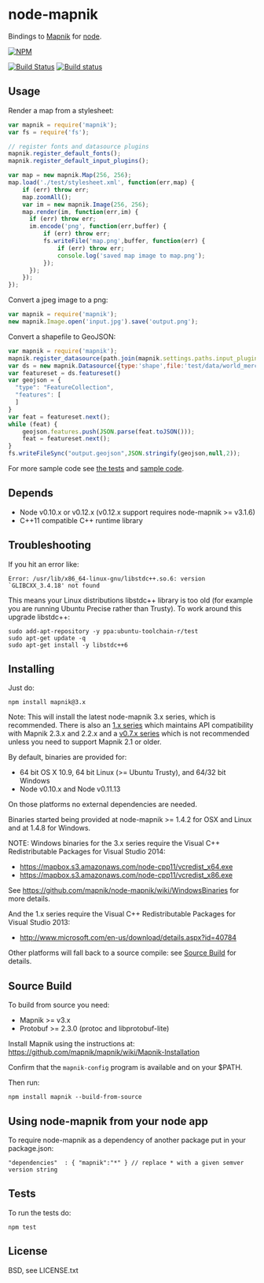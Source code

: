 # node-mapnik

Bindings to [Mapnik](http://mapnik.org) for [node](http://nodejs.org).

[![NPM](https://nodei.co/npm/mapnik.png?downloads=true&downloadRank=true)](https://nodei.co/npm/mapnik/)

[![Build Status](https://secure.travis-ci.org/mapnik/node-mapnik.png)](https://travis-ci.org/mapnik/node-mapnik)
[![Build status](https://ci.appveyor.com/api/projects/status/ju29v1vcpif2iww8?svg=true)](https://ci.appveyor.com/project/Mapbox/node-mapnik)

## Usage

Render a map from a stylesheet:

```js
var mapnik = require('mapnik');
var fs = require('fs');

// register fonts and datasource plugins
mapnik.register_default_fonts();
mapnik.register_default_input_plugins();

var map = new mapnik.Map(256, 256);
map.load('./test/stylesheet.xml', function(err,map) {
    if (err) throw err;
    map.zoomAll();
    var im = new mapnik.Image(256, 256);
    map.render(im, function(err,im) {
      if (err) throw err;
      im.encode('png', function(err,buffer) {
          if (err) throw err;
          fs.writeFile('map.png',buffer, function(err) {
              if (err) throw err;
              console.log('saved map image to map.png');
          });
      });
    });
});
```

Convert a jpeg image to a png:

```js
var mapnik = require('mapnik');
new mapnik.Image.open('input.jpg').save('output.png');
```

Convert a shapefile to GeoJSON:

```js
var mapnik = require('mapnik');
mapnik.register_datasource(path.join(mapnik.settings.paths.input_plugins,'shape.input'));
var ds = new mapnik.Datasource({type:'shape',file:'test/data/world_merc.shp'});
var featureset = ds.featureset()
var geojson = {
  "type": "FeatureCollection",
  "features": [
  ]
}
var feat = featureset.next();
while (feat) {
    geojson.features.push(JSON.parse(feat.toJSON()));
    feat = featureset.next();
}
fs.writeFileSync("output.geojson",JSON.stringify(geojson,null,2));
```

For more sample code see [the tests](./test) and [sample code](https://github.com/mapnik/node-mapnik-sample-code).

## Depends

* Node v0.10.x or v0.12.x (v0.12.x support requires node-mapnik >= v3.1.6)
* C++11 compatible C++ runtime library


## Troubleshooting

If you hit an error like:

    Error: /usr/lib/x86_64-linux-gnu/libstdc++.so.6: version `GLIBCXX_3.4.18' not found

This means your Linux distributions libstdc++ library is too old (for example you are running Ubuntu Precise rather than Trusty). To work around this upgrade libstdc++:

    sudo add-apt-repository -y ppa:ubuntu-toolchain-r/test
    sudo apt-get update -q
    sudo apt-get install -y libstdc++6


## Installing

Just do:

    npm install mapnik@3.x

Note: This will install the latest node-mapnik 3.x series, which is recommended. There is also an [1.x series](https://github.com/mapnik/node-mapnik/tree/1.x) which maintains API compatibility with Mapnik 2.3.x and 2.2.x and a [v0.7.x series](https://github.com/mapnik/node-mapnik/tree/v0.7.x) which is not recommended unless you need to support Mapnik 2.1 or older.

By default, binaries are provided for:

 - 64 bit OS X 10.9, 64 bit Linux (>= Ubuntu Trusty), and 64/32 bit Windows
 - Node v0.10.x and Node v0.11.13

On those platforms no external dependencies are needed.

Binaries started being provided at node-mapnik >= 1.4.2 for OSX and Linux and at 1.4.8 for Windows.

NOTE: Windows binaries for the 3.x series require the Visual C++ Redistributable Packages for Visual Studio 2014:

  - https://mapbox.s3.amazonaws.com/node-cpp11/vcredist_x64.exe
  - https://mapbox.s3.amazonaws.com/node-cpp11/vcredist_x86.exe

See https://github.com/mapnik/node-mapnik/wiki/WindowsBinaries for more details.

And the 1.x series require the Visual C++ Redistributable Packages for Visual Studio 2013:

 - http://www.microsoft.com/en-us/download/details.aspx?id=40784

Other platforms will fall back to a source compile: see [Source Build](#source-build) for details.

## Source Build

To build from source you need:

 - Mapnik >= v3.x
 - Protobuf >= 2.3.0 (protoc and libprotobuf-lite)

Install Mapnik using the instructions at: https://github.com/mapnik/mapnik/wiki/Mapnik-Installation

Confirm that the `mapnik-config` program is available and on your $PATH.

Then run:

    npm install mapnik --build-from-source

## Using node-mapnik from your node app

To require node-mapnik as a dependency of another package put in your package.json:

    "dependencies"  : { "mapnik":"*" } // replace * with a given semver version string

## Tests

To run the tests do:
  
    npm test

## License

  BSD, see LICENSE.txt
